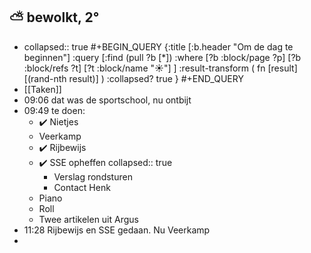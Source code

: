 ## ⛅ bewolkt, 2°
- collapsed:: true
  #+BEGIN_QUERY 
  {:title [:b.header "Om de dag te beginnen"]
   :query [:find (pull ?b [*])
     :where 
       [?b :block/page ?p]
       [?b :block/refs ?t]
       [?t :block/name "☀️"]
   ]
   :result-transform ( fn [result] [(rand-nth result)] )
   :collapsed? true
  }
  #+END_QUERY
- [[Taken]]
- 09:06 dat was de sportschool, nu ontbijt
- 09:49 te doen:
	- ✔️ Nietjes
	- Veerkamp
	- ✔️ Rijbewijs
	- ✔️ SSE opheffen
	  collapsed:: true
		- Verslag rondsturen
		- Contact Henk
	- Piano
	- Roll
	- Twee artikelen uit Argus
- 11:28 Rijbewijs en SSE gedaan. Nu Veerkamp
-